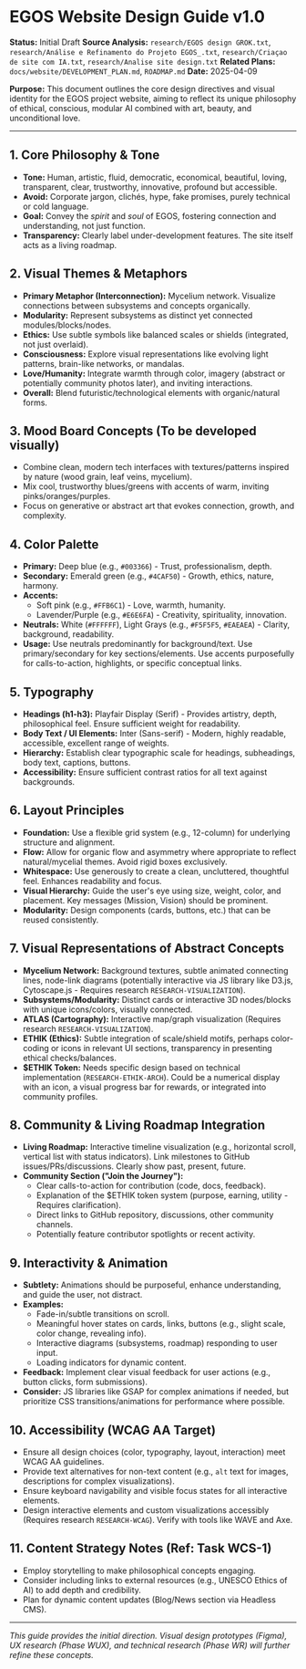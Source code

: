 # EGOS Website Design Guide v1.0

**Status:** Initial Draft
**Source Analysis:** `research/EGOS design GROK.txt`, `research/Análise e Refinamento do Projeto EGOS_.txt`, `research/Criaçao de site com IA.txt`, `research/Analise site design.txt`
**Related Plans:** `docs/website/DEVELOPMENT_PLAN.md`, `ROADMAP.md`
**Date:** 2025-04-09

**Purpose:** This document outlines the core design directives and visual identity for the EGOS project website, aiming to reflect its unique philosophy of ethical, conscious, modular AI combined with art, beauty, and unconditional love.

---

## 1. Core Philosophy & Tone

* **Tone:** Human, artistic, fluid, democratic, economical, beautiful, loving, transparent, clear, trustworthy, innovative, profound but accessible.
* **Avoid:** Corporate jargon, clichés, hype, fake promises, purely technical or cold language.
* **Goal:** Convey the *spirit* and *soul* of EGOS, fostering connection and understanding, not just function.
* **Transparency:** Clearly label under-development features. The site itself acts as a living roadmap.

## 2. Visual Themes & Metaphors

* **Primary Metaphor (Interconnection):** Mycelium network. Visualize connections between subsystems and concepts organically.
* **Modularity:** Represent subsystems as distinct yet connected modules/blocks/nodes.
* **Ethics:** Use subtle symbols like balanced scales or shields (integrated, not just overlaid).
* **Consciousness:** Explore visual representations like evolving light patterns, brain-like networks, or mandalas.
* **Love/Humanity:** Integrate warmth through color, imagery (abstract or potentially community photos later), and inviting interactions.
* **Overall:** Blend futuristic/technological elements with organic/natural forms.

## 3. Mood Board Concepts (To be developed visually)

* Combine clean, modern tech interfaces with textures/patterns inspired by nature (wood grain, leaf veins, mycelium).
* Mix cool, trustworthy blues/greens with accents of warm, inviting pinks/oranges/purples.
* Focus on generative or abstract art that evokes connection, growth, and complexity.

## 4. Color Palette

* **Primary:** Deep blue (e.g., `#003366`) - Trust, professionalism, depth.
* **Secondary:** Emerald green (e.g., `#4CAF50`) - Growth, ethics, nature, harmony.
* **Accents:**
  * Soft pink (e.g., `#FFB6C1`) - Love, warmth, humanity.
  * Lavender/Purple (e.g., `#E6E6FA`) - Creativity, spirituality, innovation.
* **Neutrals:** White (`#FFFFFF`), Light Grays (e.g., `#F5F5F5`, `#EAEAEA`) - Clarity, background, readability.
* **Usage:** Use neutrals predominantly for background/text. Use primary/secondary for key sections/elements. Use accents purposefully for calls-to-action, highlights, or specific conceptual links.

## 5. Typography

* **Headings (h1-h3):** Playfair Display (Serif) - Provides artistry, depth, philosophical feel. Ensure sufficient weight for readability.
* **Body Text / UI Elements:** Inter (Sans-serif) - Modern, highly readable, accessible, excellent range of weights.
* **Hierarchy:** Establish clear typographic scale for headings, subheadings, body text, captions, buttons.
* **Accessibility:** Ensure sufficient contrast ratios for all text against backgrounds.

## 6. Layout Principles

* **Foundation:** Use a flexible grid system (e.g., 12-column) for underlying structure and alignment.
* **Flow:** Allow for organic flow and asymmetry where appropriate to reflect natural/mycelial themes. Avoid rigid boxes exclusively.
* **Whitespace:** Use generously to create a clean, uncluttered, thoughtful feel. Enhances readability and focus.
* **Visual Hierarchy:** Guide the user's eye using size, weight, color, and placement. Key messages (Mission, Vision) should be prominent.
* **Modularity:** Design components (cards, buttons, etc.) that can be reused consistently.

## 7. Visual Representations of Abstract Concepts

* **Mycelium Network:** Background textures, subtle animated connecting lines, node-link diagrams (potentially interactive via JS library like D3.js, Cytoscape.js - Requires research `RESEARCH-VISUALIZATION`).
* **Subsystems/Modularity:** Distinct cards or interactive 3D nodes/blocks with unique icons/colors, visually connected.
* **ATLAS (Cartography):** Interactive map/graph visualization (Requires research `RESEARCH-VISUALIZATION`).
* **ETHIK (Ethics):** Subtle integration of scale/shield motifs, perhaps color-coding or icons in relevant UI sections, transparency in presenting ethical checks/balances.
* **$ETHIK Token:** Needs specific design based on technical implementation (`RESEARCH-ETHIK-ARCH`). Could be a numerical display with an icon, a visual progress bar for rewards, or integrated into community profiles.

## 8. Community & Living Roadmap Integration

* **Living Roadmap:** Interactive timeline visualization (e.g., horizontal scroll, vertical list with status indicators). Link milestones to GitHub issues/PRs/discussions. Clearly show past, present, future.
* **Community Section ("Join the Journey"):**
  * Clear calls-to-action for contribution (code, docs, feedback).
  * Explanation of the $ETHIK token system (purpose, earning, utility - Requires clarification).
  * Direct links to GitHub repository, discussions, other community channels.
  * Potentially feature contributor spotlights or recent activity.

## 9. Interactivity & Animation

* **Subtlety:** Animations should be purposeful, enhance understanding, and guide the user, not distract.
* **Examples:**
  * Fade-in/subtle transitions on scroll.
  * Meaningful hover states on cards, links, buttons (e.g., slight scale, color change, revealing info).
  * Interactive diagrams (subsystems, roadmap) responding to user input.
  * Loading indicators for dynamic content.
* **Feedback:** Implement clear visual feedback for user actions (e.g., button clicks, form submissions).
* **Consider:** JS libraries like GSAP for complex animations if needed, but prioritize CSS transitions/animations for performance where possible.

## 10. Accessibility (WCAG AA Target)

* Ensure all design choices (color, typography, layout, interaction) meet WCAG AA guidelines.
* Provide text alternatives for non-text content (e.g., `alt` text for images, descriptions for complex visualizations).
* Ensure keyboard navigability and visible focus states for all interactive elements.
* Design interactive elements and custom visualizations accessibly (Requires research `RESEARCH-WCAG`). Verify with tools like WAVE and Axe.

## 11. Content Strategy Notes (Ref: Task WCS-1)

* Employ storytelling to make philosophical concepts engaging.
* Consider including links to external resources (e.g., UNESCO Ethics of AI) to add depth and credibility.
* Plan for dynamic content updates (Blog/News section via Headless CMS).

---
*This guide provides the initial direction. Visual design prototypes (Figma), UX research (Phase WUX), and technical research (Phase WR) will further refine these concepts.*
